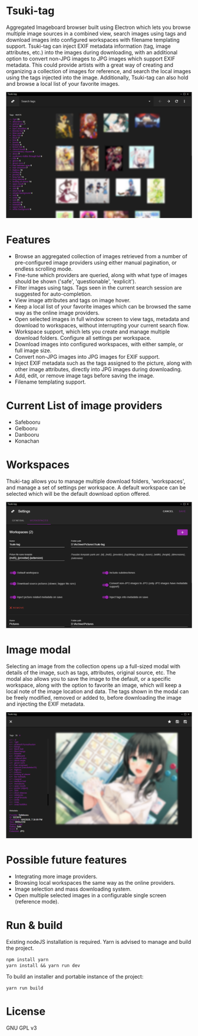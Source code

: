 # Tsuki-tag

Aggregated Imageboard browser built using Electron which lets you browse multiple image sources in a combined view, search images using tags and download images into configured workspaces with filename templating support. Tsuki-tag can inject EXIF metadata information (tag, image attributes, etc.) into the images during downloading, with an additional option to convert non-JPG images to JPG images which support EXIF metadata. This could provide artists with a great way of creating and organizing a collection of images for reference, and search the local images using the tags injected into the image. Additionally, Tsuki-tag can also hold and browse a local list of your favorite images.

![Tsuki-tag main window](/docs/images/tsuki-tag-main.png)

# Features

- Browse an aggregated collection of images retrieved from a number of pre-configured image providers using either manual pagination, or endless scrolling mode.
- Fine-tune which providers are queried, along with what type of images should be shown ('safe', 'questionable', 'explicit').
- Filter images using tags. Tags seen in the current search session are suggested for auto-completion.
- View image attributes and tags on image hover.
- Keep a local list of your favorite images which can be browsed the same way as the online image providers.
- Open selected images in full window screen to view tags, metadata and download to workspaces, without interrupting your current search flow.
- Workspace support, which lets you create and manage multiple download folders. Configure all settings per workspace.
- Download images into configured workspaces, with either sample, or full image size. 
- Convert non-JPG images into JPG images for EXIF support.
- Inject EXIF metadata such as the tags assigned to the picture, along with other image attributes, directly into JPG images during downloading.
- Add, edit, or remove image tags before saving the image.
- Filename templating support.

# Current List of image providers

- Safebooru
- Gelbooru
- Danbooru
- Konachan

# Workspaces

Thuki-tag allows you to manage multiple download folders, 'workspaces', and manage a set of settings per workspace. A default workspace can be selected which will be the default download option offered.

![Tsuki-tag workspaces](/docs/images/tsuki-tag-workspaces.png)

# Image modal

Selecting an image from the collection opens up a full-sized modal with details of the image, such as tags, attributes, original source, etc. The modal also allows you to save the image to the default, or a specific workspace, along with the option to favorite an image, which will keep a local note of the image location and data. The tags shown in the modal can be freely modified, removed or added to, before downloading the image and injecting the EXIF metadata.

![Tsuki-tag image modal](/docs/images/tsuki-tag-modal.png)

# Possible future features

- Integrating more image providers.
- Browsing local workspaces the same way as the online providers.
- Image selection and mass downloading system.
- Open multiple selected images in a configurable single screen (reference mode).

# Run & build

Existing nodeJS installation is required. Yarn is advised to manage and build the project.

```
npm install yarn
yarn install && yarn run dev
```

To build an installer and portable instance of the project:
```
yarn run build
```

# License

GNU GPL v3